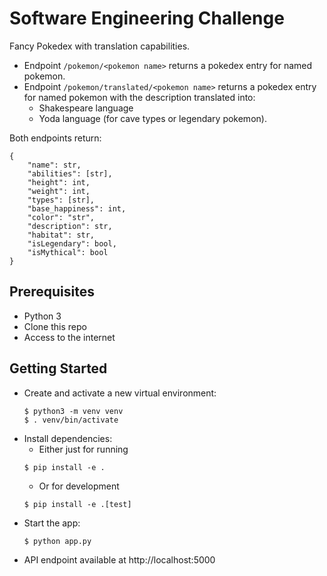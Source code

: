 # Software Engineering Challenge

Fancy Pokedex with translation capabilities.
- Endpoint ` /pokemon/<pokemon name> ` returns a pokedex entry for named pokemon.
- Endpoint ` /pokemon/translated/<pokemon name> ` returns a pokedex entry for named pokemon with the description translated into:
    - Shakespeare language
    - Yoda language (for cave types or legendary pokemon).

Both endpoints return:
```
{
    "name": str,
    "abilities": [str],
    "height": int,
    "weight": int,
    "types": [str],
    "base_happiness": int,
    "color": "str",
    "description": str,
    "habitat": str,
    "isLegendary": bool,
    "isMythical": bool
}
```

## Prerequisites

- Python 3
- Clone this repo
- Access to the internet

## Getting Started

- Create and activate a new virtual environment:
    ```
    $ python3 -m venv venv 
    $ . venv/bin/activate
    ```
- Install dependencies:
    - Either just for running
    ```
    $ pip install -e .
    ```
    - Or for development
    ```
    $ pip install -e .[test]
    ```
- Start the app:
    ```
    $ python app.py
    ```
- API endpoint available at http://localhost:5000